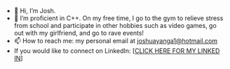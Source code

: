- 👋 Hi, I’m Josh.
- 👀 I’m proficient in C++. On my free time, I go to the gym to relieve stress from school and participate in other hobbies such as video games, go out with my girlfriend, and go to rave events! 
- 📫 How to reach me: my personal email at joshuayanga1@hotmail.com
- If you would like to connect on LinkedIn: [[CLICK HERE FOR MY LINKED IN](https://www.linkedin.com/in/joshuazamora0310)]
<!---
yocomplex/yocomplex is a ✨ special ✨ repository because its `README.md` (this file) appears on your GitHub profile.
You can click the Preview link to take a look at your changes.
--->
